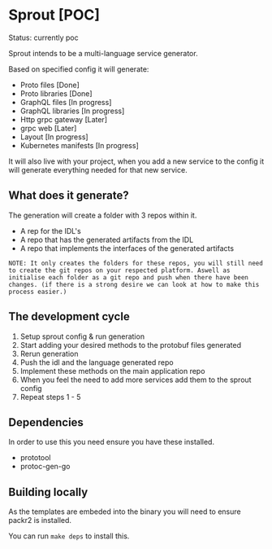 # Sprout [POC]

Status: currently poc

Sprout intends to be a multi-language service generator.

Based on specified config it will generate:
  * Proto files [Done]
  * Proto libraries [Done]
  * GraphQL files [In progress]
  * GraphQL libraries [In progress]
  * Http grpc gateway [Later]
  * grpc web [Later]
  * Layout [In progress]
  * Kubernetes manifests [In progress]

It will also live with your project, when you add a new service to the config it will generate everything needed for that new service.

## What does it generate?

The generation will create a folder with 3 repos within it.

* A rep for the IDL's
* A repo that has the generated artifacts from the IDL
* A repo that implements the interfaces of the generated artifacts

`NOTE: It only creates the folders for these repos, you will still need to create the git repos on your respected platform. Aswell as initialise each folder as a git repo and push when there have been changes. (if there is a strong desire we can look at how to make this process easier.)`

## The development cycle

1) Setup sprout config & run generation
2) Start adding your desired methods to the protobuf files generated
3) Rerun generation
4) Push the idl and the language generated repo
5) Implement these methods on the main application repo
6) When you feel the need to add more services add them to the sprout config
7) Repeat steps 1 - 5

## Dependencies

In order to use this you need ensure you have these installed.

* prototool
* protoc-gen-go

## Building locally

As the templates are embeded into the binary you will need to ensure packr2 is installed.

You can run `make deps` to install this.

